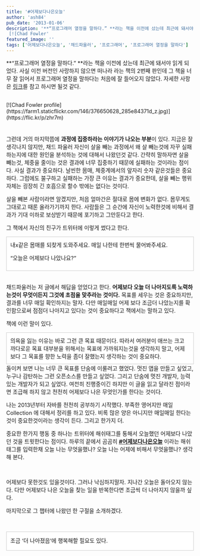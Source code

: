 ```yaml
---
title: '#어제보다나은오늘'
author: 'ash84'
pub_date: '2013-01-06'
description: '**“프로그래머 열정을 말하다.” **라는 책을 이전에 샀는데 최근에 돼서야 읽게 되었다. 사실 이전 버전인 사랑하지 않으면 떠나라 라는 책의 2번째 판인데 그 책을 너무 잘 읽어서 프로그래머 열정을 말하다는 처음에 잘 들어오지 않았다. 자세한 사항은 [링크](http://ash84.tistory.com/894)를 참고 하시면 될것 같다. 
 [![Chad Fowler'
featured_image: ''
tags: ['어제보다나은오늘', '채드파울러', '프로그래머', '프로그래머 열정을 말하다']
---
```



<span style="font-size: 11pt;">**“프로그래머 열정을 말하다.” **라는 책을 이전에 샀는데 최근에 돼서야 읽게 되었다. 사실 이전 버전인 사랑하지 않으면 떠나라 라는 책의 2번째 판인데 그 책을 너무 잘 읽어서 프로그래머 열정을 말하다는 처음에 잘 들어오지 않았다. 자세한 사항은 [링크](http://ash84.tistory.com/894)를 참고 하시면 될것 같다. </span>

<center></center> <div class="jetpack-video-wrapper">[![Chad Fowler profile](https://farm1.staticflickr.com/146/376650628_285e84371d_z.jpg)](https://flic.kr/p/zhr7m)</div><span style="line-height: 24px;"> </span>

<span style="font-size: 11pt;">그런데 거의 마지막쯤에 **과정에 집중하라는 이야기가 나오는 부분**이 있다. 지금은 잘 생각나지 않지만, 채드 파울러 자신이 살을 빼는 과정에서 왜 살 빼는것에 자꾸 실패하는지에 대한 원인을 분석하는 것에 대해서 나왔던것 같다. 간략히 말하자면 살을 빼는것, 체중을 줄이는 것은 결과에 너무 집중하기 때문에 실패하는 것이라는 점이다. 사실 결과가 중요하다. 날씬한 몸매, 체중계에서의 앞자리 숫자 같은것들은 중요하다. 그럼에도 불구하고 실패하는 가장 큰 이유는 결과가 중요한데, 살을 뺴는 행위 자체는 굉장히 긴 호흡으로 할수 밖에는 없다는 것이다. </span>

<span style="font-size: 11pt;">살을 빼본 사람이라면 알겠지만, 처음 얼마간은 절대로 몸에 변화가 없다. 몸무게도 그대로고 때론 올라가기까지 한다. 사람들은 그 순간에 자신이 노력한것에 비해서 결과가 기대 이하로 보상받기 때문에 포기하고 그만둔다고 한다. </span>

<span style="font-size: 11pt;">그 책에서 자신의 친구가 트위터에 이렇게 썼다고 한다. </span>

<div class="txc-textbox" style="border: 1px solid #cbcbcb; background-color: #ffffff; padding: 10px;"><span style="font-size: 11pt;">내x같은 몸매를 되찾게 도와주세요. 매일 나한테 한번씩 물어봐주세요. </span>

<span style="font-size: 11pt;">“오늘은 어제보다 나았나요?”</span>

</div><span style="font-size: 11pt;"> </span>

<span style="font-size: 11pt;">채드파울러는 저 글에서 해답을 얻었다고 한다. **어제보다 오늘 더 나아지도록 노력하는것이 무엇이든지 그것에 초점을 맞추라는 것이다.** 목표를 세우는 것은 중요하지만, 결과를 너무 매일 확인하지는 말자. 다만 매일매일 어제 보다 조금더 나았는지를 확인함으로써 점점더 나아지고 있다는 것이 중요하다고 책에서는 말하고 있다. </span>

<span style="font-size: 11pt;">책에 이런 말이 있다. </span>

<div class="txc-textbox" style="border: 1px solid #cbcbcb; background-color: #ffffff; padding: 10px;"><span style="font-size: 11pt;">의욕을 잃는 이유는 바로 그런 큰 목표 때문이다. 따라서 여러분이 애쓰는 크고 까다로운 목표 대부분을 위해서는 목표에 가까워지는것을 생각하지 말고, 어제보다 그 목표를 향한 노력을 좀더 잘했는지 생각하는 것이 중요하다. </span>

</div><span style="font-size: 11pt;">돌이켜 보면 나는 너무 큰 목표를 단숨에 이룰려고 했었다. 멋진 앱을 만들고 싶었고, 누구나 감탄하는 그런 오픈소스를 만들고 싶었다. 그리고 단숨에 멋진 개발자, 능력있는 개발자가 되고 싶었다. 여전히 진행중이긴 하지만 이 글을 읽고 달라진 점이라면 조급해 하지 않고 천천히 어제보다 나은 무엇인가를 한다는 것이다. </span>

<span style="font-size: 11pt;">나는 2013년부터 자바를 천천히 공부하기 시작했다. 부족한 영어지만 매일 Collection 에 대해서 정리를 하고 있다. 비록 많은 양은 아니지만 매일매일 한다는 것이 중요한것이라는 생각이 든다. 그리고 한가지 더. </span>

<span style="font-size: 11pt;">중요한 한가지 행동 중 하나는 트위터에 해쉬태그를 통해서 오늘했던 어제보다 나았던 것을 트윗한다는 점이다. 하루의 끝에서 곰곰히 **<span style="color: #3db7cc;">[#어제보다나은오늘](https://twitter.com/search?q=%23%EC%96%B4%EC%A0%9C%EB%B3%B4%EB%8B%A4%EB%82%98%EC%9D%80%EC%98%A4%EB%8A%98&src=typd)</span>** 이라는 해쉬태그를 입력한채 오늘 나는 무엇을했나? 오늘 나는 어제에 비해서 무엇을했나? 생각해 본다. </span>

<span style="font-size: 11pt;"> </span>

<span style="font-size: 11pt;">어제보다 못한것도 있을것이다. 그러나 낙심하지말자. 지나간 오늘은 돌아오지 않는다. 다만 어제보다 나은 오늘을 찾는 일을 반복한다면 조금씩 더 나아지지 않을까 싶다. </span>

<span style="font-size: 11pt;">마지막으로 그 챕터에 나왔던 한 구절을 소개하겠다. </span>

<span style="font-size: 11pt;"> </span>

<div class="txc-textbox" style="border: 1px solid #cbcbcb; background-color: #ffffff; padding: 10px;"><span style="font-size: 11pt; line-height: 2;">조금 ‘더 나아졌음’에 행복해할 필요도 있다. </span>

</div>

